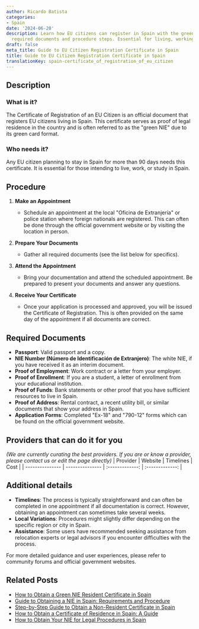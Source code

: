 ```yaml
---
author: Ricardo Batista
categories:
- Spain
date: '2024-06-20'
description: Learn how EU citizens can register in Spain with the green NIE, including
  required documents and procedure steps. Essential for living, working, or studying.
draft: false
meta_title: Guide to EU Citizen Registration Certificate in Spain
title: Guide to EU Citizen Registration Certificate in Spain
translationKey: spain-certificate_of_registration_of_eu_citizen
---
```





## Description
### What is it?
The Certificate of Registration of an EU Citizen is an official document that registers EU citizens living in Spain. This certificate serves as proof of legal residence in the country and is often referred to as the "green NIE" due to its green card format.

### Who needs it?
Any EU citizen planning to stay in Spain for more than 90 days needs this certificate. It is essential for those intending to live, work, or study in Spain.

## Procedure
1. **Make an Appointment**
   - Schedule an appointment at the local "Oficina de Extranjería" or police station where foreign nationals are registered. This can often be done through the official government website or by visiting the location in person.
   
2. **Prepare Your Documents**
   - Gather all required documents (see the list below for specifics).

3. **Attend the Appointment**
   - Bring your documentation and attend the scheduled appointment. Be prepared to present your documents and answer any questions.

4. **Receive Your Certificate**
   - Once your application is processed and approved, you will be issued the Certificate of Registration. This is often provided on the same day of the appointment if all documents are correct.

## Required Documents
- **Passport**: Valid passport and a copy.
- **NIE Number (Número de Identificación de Extranjero)**: The white NIE, if you have received it as an interim document.
- **Proof of Employment**: Work contract or a letter from your employer.
- **Proof of Enrollment**: If you are a student, a letter of enrollment from your educational institution.
- **Proof of Funds**: Bank statements or other proof that you have sufficient resources to live in Spain.
- **Proof of Address**: Rental contract, a recent utility bill, or similar documents that show your address in Spain.
- **Application Forms**: Completed "Ex-18" and "790-12" forms which can be found on the official government website.

## Providers that can do it for you
_(We are currently curating the best providers. If you are or know a provider, please contact us or edit the page directly)_
| Provider        |     Website     |     Timelines    |       Cost      |
| --------------- | --------------- |  :-------------: | :-------------: |

## Additional details
- **Timelines**: The process is typically straightforward and can often be completed in one appointment if all documentation is correct. However, obtaining an appointment can sometimes take several weeks.
- **Local Variations**: Procedures might slightly differ depending on the specific region or city in Spain.
- **Assistance**: Some users have recommended seeking assistance from relocation experts or legal advisors if you encounter difficulties with the process.

For more detailed guidance and user experiences, please refer to community forums and official government websites.


## Related Posts

- [How to Obtain a Green NIE Resident Certificate in Spain](https://tramitit.com/guides/spain/resident_certificate/)
- [Guide to Obtaining a NIE in Spain: Requirements and Procedure](https://tramitit.com/guides/spain/registration_card/)
- [Step-by-Step Guide to Obtain a Non-Resident Certificate in Spain](https://tramitit.com/guides/spain/non-resident_certificate/)
- [How to Obtain a Certificate of Residence in Spain: A Guide](https://tramitit.com/guides/spain/certificate_of_residence/)
- [How to Obtain Your NIE for Legal Procedures in Spain](https://tramitit.com/guides/spain/assignment_of_nie_at_the_request_of_the_interested_party/)